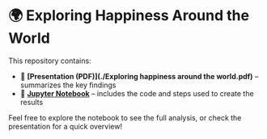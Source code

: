 # 🌍 Exploring Happiness Around the World

This repository contains:
- 📄 **[Presentation (PDF)](./Exploring happiness around the world.pdf)** – summarizes the key findings
- 📓 **[Jupyter Notebook](./Exploring-happiness-around-the-world.ipynb)** – includes the code and steps used to create the results

Feel free to explore the notebook to see the full analysis, or check the presentation for a quick overview!
